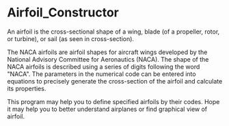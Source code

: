 # Airfoil_Constructor

An airfoil is the cross-sectional shape of a wing, blade (of a propeller, rotor, or turbine), or sail (as seen in cross-section).

The NACA airfoils are airfoil shapes for aircraft wings developed by the National Advisory Committee for Aeronautics (NACA). The shape of the NACA airfoils is described using a series of digits following the word &quot;NACA&quot;. The parameters in the numerical code can be entered into equations to precisely generate the cross-section of the airfoil and calculate its properties.

This program may help you to define specified airfoils by their codes. Hope it may help you to better understand airplanes or find graphical view of airfoil.
